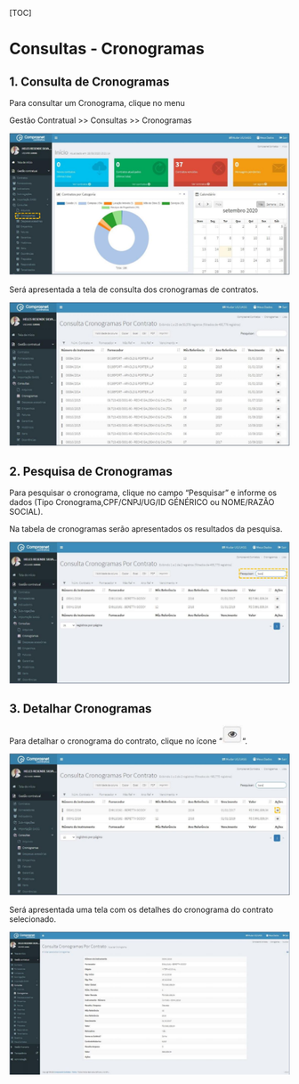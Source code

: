[TOC]

# Consultas - Cronogramas

## 1. Consulta de Cronogramas

Para consultar um Cronograma, clique no menu

Gestão Contratual >> Consultas >> Cronogramas

![FIGURA 1 - Consulta de Cronogramas](./images/figura1.JPG)

Será apresentada a tela de consulta dos cronogramas de contratos.

![FIGURA 2 - Consulta Cronogramas de Contratos](./images/figura2.JPG)

## 2. Pesquisa de Cronogramas

Para pesquisar o cronograma, clique no campo “Pesquisar” e informe os
dados (Tipo Cronograma,CPF/CNPJ/UG/ID GÉNÉRICO ou NOME/RAZÃO
SOCIAL).

Na tabela de cronogramas serão apresentados os resultados da pesquisa.

![FIGURA 3 - Pesquisa de Cronogramas de Contratos](./images/figura3.JPG)

## 3. Detalhar Cronogramas

Para detalhar o cronograma do contrato, clique no ícone “![detalhar](../../../icons/detalhar.JPG)“.

![FIGURA 4 - Detalhar Cronograma de Contrato](./images/figura4.JPG)

Será apresentada uma tela com os detalhes do cronograma do contrato
selecionado.

![FIGURA 5 - Detalhes do Cronograma de Contrato ](./images/figura5.JPG)


